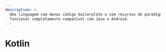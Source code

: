 ```yaml
---
description: >-
  Uma linguagem com menos código boilerplate e com recursos de paradigma
  funcional completamente compatível com Java e Android.
---
```


# Kotlin


